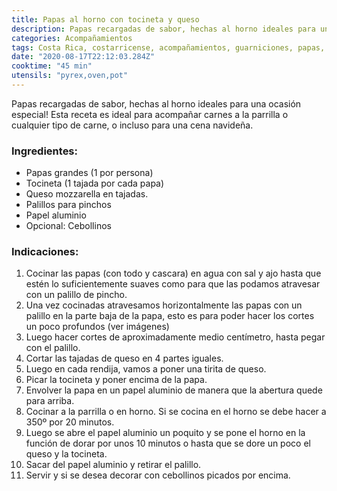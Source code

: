 ```yaml
---
title: Papas al horno con tocineta y queso
description: Papas recargadas de sabor, hechas al horno ideales para una ocasión especial!
categories: Acompañamientos
tags: Costa Rica, costarricense, acompañamientos, guarniciones, papas, horno
date: "2020-08-17T22:12:03.284Z"
cooktime: "45 min"
utensils: "pyrex,oven,pot"
---
```

Papas recargadas de sabor, hechas al horno ideales para una ocasión especial! Esta receta es ideal para acompañar carnes a la parrilla o cualquier tipo de carne, o incluso para una cena navideña.

### Ingredientes:

- Papas grandes (1 por persona)
- Tocineta (1 tajada por cada papa)
- Queso mozzarella en tajadas.
- Palillos para pinchos
- Papel aluminio
- Opcional: Cebollinos

### Indicaciones:

1. Cocinar las papas (con todo y cascara) en agua con sal y ajo hasta que estén lo suficientemente suaves como para que las podamos atravesar con un palillo de pincho.
2. Una vez cocinadas atravesamos horizontalmente las papas con un palillo en la parte baja de la papa, esto es para poder hacer los cortes un poco profundos (ver imágenes)
3. Luego hacer cortes de aproximadamente medio centímetro, hasta pegar con el palillo.
4. Cortar las tajadas de queso en 4 partes iguales.
5. Luego en cada rendija, vamos a poner una tirita de queso.
6. Picar la tocineta y poner encima de la papa.
7. Envolver la papa en un papel aluminio de manera que la abertura quede para arriba.
8. Cocinar a la parrilla o en horno. Si se cocina en el horno se debe hacer a 350º por 20 minutos.
9. Luego se abre el papel aluminio un poquito y se pone el horno en la función de dorar por unos 10 minutos o hasta que se dore un poco el queso y la tocineta.
10. Sacar del papel aluminio y retirar el palillo.
11. Servir y si se desea decorar con cebollinos picados por encima.
